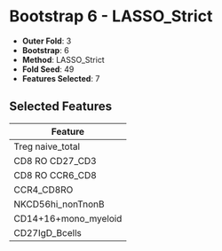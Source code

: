 # Bootstrap 6 - LASSO_Strict

- **Outer Fold**: 3
- **Bootstrap**: 6
- **Method**: LASSO_Strict
- **Fold Seed**: 49
- **Features Selected**: 7

## Selected Features

| Feature |
|---------|
| Treg naive_total |
| CD8 RO CD27_CD3 |
| CD8 RO CCR6_CD8 |
| CCR4_CD8RO |
| NKCD56hi_nonTnonB |
| CD14+16+mono_myeloid |
| CD27IgD_Bcells |
